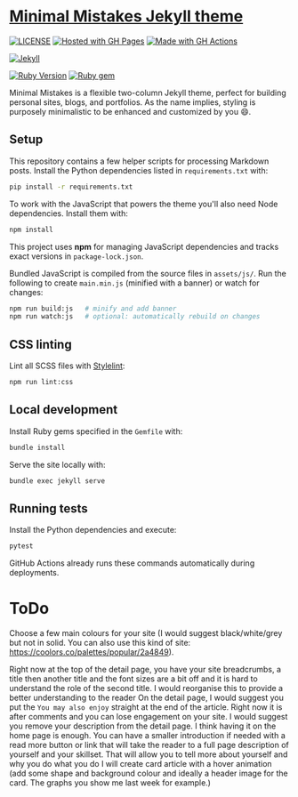 # [Minimal Mistakes Jekyll theme](https://mmistakes.github.io/minimal-mistakes/)

[![LICENSE](https://img.shields.io/badge/license-MIT-blue.svg)](https://raw.githubusercontent.com/DiogoRibeiro7/DiogoRibeiro7.github.io/master/LICENSE)
[![Hosted with GH Pages](https://img.shields.io/badge/Hosted_with-GitHub_Pages-blue?logo=github&logoColor=white)](https://pages.github.com/)
[![Made with GH Actions](https://img.shields.io/badge/CI-GitHub_Actions-blue?logo=github-actions&logoColor=white)](https://github.com/features/actions)

[![Jekyll](https://img.shields.io/badge/jekyll-%3E%3D%204.3-blue.svg)](https://jekyllrb.com/)

[![Ruby Version](https://img.shields.io/badge/ruby-3.1-blue)](https://www.ruby-lang.org)
[![Ruby gem](https://img.shields.io/gem/v/minimal-mistakes-jekyll.svg)](https://rubygems.org/gems/minimal-mistakes-jekyll)


Minimal Mistakes is a flexible two-column Jekyll theme, perfect for building personal sites, blogs, and portfolios. As the name implies, styling is purposely minimalistic to be enhanced and customized by you :smile:.

## Setup

This repository contains a few helper scripts for processing Markdown posts.
Install the Python dependencies listed in `requirements.txt` with:

```bash
pip install -r requirements.txt
```

To work with the JavaScript that powers the theme you'll also need Node
dependencies. Install them with:

```bash
npm install
```

This project uses **npm** for managing JavaScript dependencies and tracks
exact versions in `package-lock.json`.

Bundled JavaScript is compiled from the source files in `assets/js/`. Run the
following to create `main.min.js` (minified with a banner) or watch for changes:

```bash
npm run build:js   # minify and add banner
npm run watch:js   # optional: automatically rebuild on changes
```

## CSS linting

Lint all SCSS files with [Stylelint](https://stylelint.io/):

```bash
npm run lint:css
```

## Local development

Install Ruby gems specified in the `Gemfile` with:

```bash
bundle install
```

Serve the site locally with:

```bash
bundle exec jekyll serve
```


## Running tests

Install the Python dependencies and execute:

```bash
pytest
```
GitHub Actions already runs these commands automatically during deployments.

# ToDo

Choose a few main colours for your site (I would suggest black/white/grey but not in solid. You can also use this kind of site: https://coolors.co/palettes/popular/2a4849).

Right now at the top of the detail page, you have your site breadcrumbs, a title then another title and the font sizes are a bit off and it is hard to understand the role of the second title. I would reorganise this to provide a better understanding to the reader
On the detail page, I would suggest you put the `You may also enjoy` straight at the end of the article. Right now it is after comments and you can lose engagement on your site.
I would suggest you remove your description from the detail page. I think having it on the home page is enough. You can have a smaller introduction if needed with a read more button or link that will take the reader to a full page description of yourself and your skillset. That will allow you to tell more about yourself and why you do what you do
I will create card article with a hover animation (add some shape and background colour and ideally a header image for the card. The graphs you show me last week for example.)
